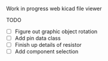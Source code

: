 Work in progress web kicad file viewer

TODO
- [ ] Figure out graphic object rotation
- [ ] Add pin data class
- [ ] Finish up details of resistor
- [ ] Add component selection 
